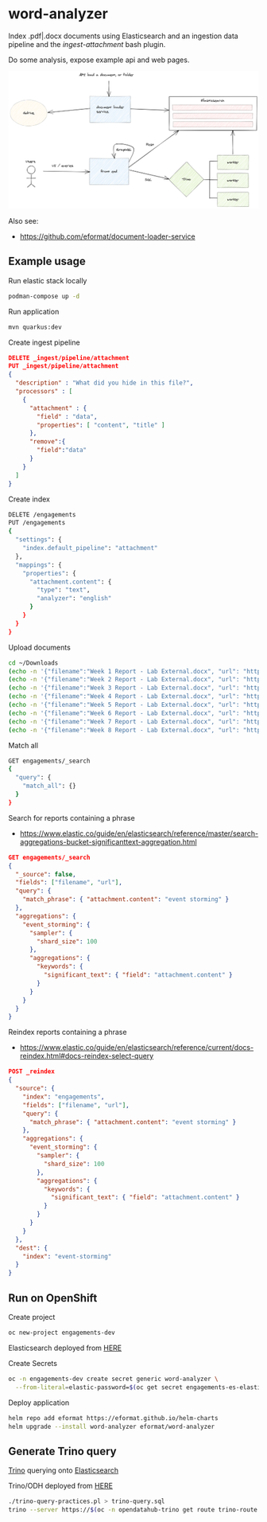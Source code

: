 # word-analyzer

Index .pdf|.docx documents using Elasticsearch and an ingestion data pipeline and the *ingest-attachment* bash plugin.

Do some analysis, expose example api and web pages.

![images/word-analyzer.png](images/word-analyzer.png)

Also see:
- https://github.com/eformat/document-loader-service

## Example usage

Run elastic stack locally
```bash
podman-compose up -d
```

Run application
```bash
mvn quarkus:dev
```

Create ingest pipeline
```json
DELETE _ingest/pipeline/attachment
PUT _ingest/pipeline/attachment
{
  "description" : "What did you hide in this file?",
  "processors" : [
    {
      "attachment" : {
        "field" : "data",
        "properties": [ "content", "title" ]
      },
      "remove":{
        "field":"data"
      }
    }
  ]
}
```

Create index
```bash
DELETE /engagements
PUT /engagements
{ 
  "settings": {
    "index.default_pipeline": "attachment"
  },
  "mappings": {
    "properties": {
      "attachment.content": {
        "type": "text",
        "analyzer": "english"
      }
    }
  }
}
```

Upload documents
```bash
cd ~/Downloads
(echo -n '{"filename":"Week 1 Report - Lab External.docx", "url": "https://docs.google.com/document/d/1kE61g4BEkZnjvoPyb5LZd690Fy-oALMZQ5FMGI8ONPY/edit", "data": "'; base64 ./'Week 1 Report - Lab External.docx'; echo '"}') | curl -H "Content-Type: application/json" -d @-  http://localhost:9200/engagements/_doc?pipeline=attachment
(echo -n '{"filename":"Week 2 Report - Lab External.docx", "url": "https://docs.google.com/document/d/1KkbHqO3F02c7uUh68ptfaUbE_RlcmBoazpbBeVJKdMA/edit", "data": "'; base64 ./'Week 2 Report - Lab External.docx'; echo '"}') | curl -H "Content-Type: application/json" -d @-  http://localhost:9200/engagements/_doc?pipeline=attachment
(echo -n '{"filename":"Week 3 Report - Lab External.docx", "url": "https://docs.google.com/document/d/14vLX9ptnqEy5-7Vf9q4S_Zseyz69ROFKS1VCiGmE9lE/edit", "data": "'; base64 ./'Week 3 Report - Lab External.docx'; echo '"}') | curl -H "Content-Type: application/json" -d @-  http://localhost:9200/engagements/_doc?pipeline=attachment
(echo -n '{"filename":"Week 4 Report - Lab External.docx", "url": "https://docs.google.com/document/d/1HREqetlM-JMTZlbbZKCGCr4G35L086bTl8ix_D7hZjs/edit", "data": "'; base64 ./'Week 4 Report - Lab External.docx'; echo '"}') | curl -H "Content-Type: application/json" -d @-  http://localhost:9200/engagements/_doc?pipeline=attachment
(echo -n '{"filename":"Week 5 Report - Lab External.docx", "url": "https://docs.google.com/document/d/1_dfOTBxXTDGmVDxOh-K9XhsirZVLILBtvVrFYMPJmmI/edit", "data": "'; base64 ./'Week 5 Report - Lab External.docx'; echo '"}') | curl -H "Content-Type: application/json" -d @-  http://localhost:9200/engagements/_doc?pipeline=attachment
(echo -n '{"filename":"Week 6 Report - Lab External.docx", "url": "https://docs.google.com/document/d/1rd9H23Ou2g9GwJiN9QSSMS4kIPcpdM6fPWHnEZ6yedE/edit", "data": "'; base64 ./'Week 6 Report - Lab External.docx'; echo '"}') | curl -H "Content-Type: application/json" -d @-  http://localhost:9200/engagements/_doc?pipeline=attachment
(echo -n '{"filename":"Week 7 Report - Lab External.docx", "url": "https://docs.google.com/document/d/1UQI6WVhZYDySHo8_qCzSK3FiaP_ONYr9tA3UHxp8kW4/edit", "data": "'; base64 ./'Week 7 Report - Lab External.docx'; echo '"}') | curl -H "Content-Type: application/json" -d @-  http://localhost:9200/engagements/_doc?pipeline=attachment
(echo -n '{"filename":"Week 8 Report - Lab External.docx", "url": "https://docs.google.com/document/d/19_ShKLPtJhos9SZFbO3rFOTjWRZhBWaXcsKUD1S8sKY/edit", "data": "'; base64 ./'Week 8 Report - Lab External.docx'; echo '"}') | curl -H "Content-Type: application/json" -d @-  http://localhost:9200/engagements/_doc?pipeline=attachment
```

Match all
```bash
GET engagements/_search
{
  "query": {
    "match_all": {}
  }
}
```

Search for reports containing a phrase

- https://www.elastic.co/guide/en/elasticsearch/reference/master/search-aggregations-bucket-significanttext-aggregation.html

```json
GET engagements/_search
{
  "_source": false,
  "fields": ["filename", "url"],
  "query": {
    "match_phrase": { "attachment.content": "event storming" }
  },
  "aggregations": {
    "event_storming": {
      "sampler": {
        "shard_size": 100
      },
      "aggregations": {
        "keywords": {
          "significant_text": { "field": "attachment.content" }
        }
      }
    }
  }
}
```

Reindex reports containing a phrase

- https://www.elastic.co/guide/en/elasticsearch/reference/current/docs-reindex.html#docs-reindex-select-query

```json
POST _reindex
{
  "source": {
    "index": "engagements",
    "fields": ["filename", "url"],
    "query": {
      "match_phrase": { "attachment.content": "event storming" }
    },
    "aggregations": {
      "event_storming": {
        "sampler": {
          "shard_size": 100
        },
        "aggregations": {
          "keywords": {
            "significant_text": { "field": "attachment.content" }
          }
        }
      }
    }
  },
  "dest": {
    "index": "event-storming"
  }
}
```

## Run on OpenShift

Create project
```bash
oc new-project engagements-dev
```

Elasticsearch deployed from [HERE](https://github.com/eformat/document-loader-service/tree/main/elastic)

Create Secrets
```bash
oc -n engagements-dev create secret generic word-analyzer \
  --from-literal=elastic-password=$(oc get secret engagements-es-elastic-user -o=jsonpath='{.data.elastic}' | base64 -d)
```

Deploy application
```bash
helm repo add eformat https://eformat.github.io/helm-charts
helm upgrade --install word-analyzer eformat/word-analyzer
```

## Generate Trino query

[Trino](https://trino.io/) querying onto [Elasticsearch](https://trino.io/docs/current/connector/elasticsearch.html)

Trino/ODH deployed from [HERE](https://github.com/eformat/document-loader-service/tree/main/odh)

```bash
./trino-query-practices.pl > trino-query.sql
trino --server https://$(oc -n opendatahub-trino get route trino-route --template='{{ .spec.host }}') -f trino-query.sql
```
